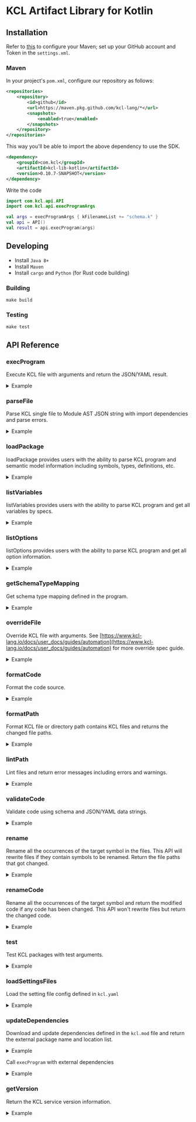# KCL Artifact Library for Kotlin

## Installation

Refer to [this](https://docs.github.com/en/packages/working-with-a-github-packages-registry/working-with-the-apache-maven-registry#authenticating-to-github-packages) to configure your Maven; set up your GitHub account and Token in the `settings.xml`.

### Maven

In your project's `pom.xml`, configure our repository as follows:

```xml
<repositories>
    <repository>
        <id>github</id>
        <url>https://maven.pkg.github.com/kcl-lang/*</url>
        <snapshots>
            <enabled>true</enabled>
        </snapshots>
    </repository>
</repositories>
```

This way you'll be able to import the above dependency to use the SDK.

```xml
<dependency>
    <groupId>com.kcl</groupId>
    <artifactId>kcl-lib-kotlin</artifactId>
    <version>0.10.7-SNAPSHOT</version>
</dependency>
```

Write the code

```kotlin
import com.kcl.api.API
import com.kcl.api.execProgramArgs

val args = execProgramArgs { kFilenameList += "schema.k" }
val api = API()
val result = api.execProgram(args)
```

## Developing

- Install `Java 8+`
- Install `Maven`
- Install `cargo` and `Python` (for Rust code building)

### Building

```shell
make build
```

### Testing

```shell
make test
```

## API Reference

### execProgram

Execute KCL file with arguments and return the JSON/YAML result.

<details><summary>Example</summary>
<p>

The content of `schema.k` is

```python
schema AppConfig:
    replicas: int

app: AppConfig {
    replicas: 2
}
```

Kotlin Code

```kotlin
import com.kcl.api.API
import com.kcl.api.execProgramArgs

val args = execProgramArgs { kFilenameList += "schema.k" }
val api = API()
val result = api.execProgram(args)
```

</p>
</details>

### parseFile

Parse KCL single file to Module AST JSON string with import dependencies and parse errors.

<details><summary>Example</summary>
<p>

The content of `schema.k` is

```python
schema AppConfig:
    replicas: int

app: AppConfig {
    replicas: 2
}
```

Kotlin Code

```kotlin
import com.kcl.api.API
import com.kcl.api.parseFileArgs

val args = parseFileArgs { path = "schema.k" }
val api = API()
val result = api.parseFile(args)
```

</p>
</details>

### loadPackage

loadPackage provides users with the ability to parse KCL program and semantic model information including symbols, types, definitions, etc.

<details><summary>Example</summary>
<p>

The content of `schema.k` is

```python
schema AppConfig:
    replicas: int

app: AppConfig {
    replicas: 2
}
```

Kotlin Code

```kotlin
import com.kcl.api.API
import com.kcl.api.loadPackageArgs
import com.kcl.api.parseProgramArgs

val args = loadPackageArgs { parseArgs = parseProgramArgs { paths += "schema.k" }; resolveAst = true }
val api = API()
val result = api.loadPackage(args)
```

</p>
</details>

### listVariables

listVariables provides users with the ability to parse KCL program and get all variables by specs.

<details><summary>Example</summary>
<p>

The content of `schema.k` is

```python
schema AppConfig:
    replicas: int

app: AppConfig {
    replicas: 2
}
```

Kotlin Code

```kotlin
import com.kcl.api.API
import com.kcl.api.listVariablesArgs

val args = listVariablesArgs { files += "./src/test_data/schema.k" }
val api = API()
val result = api.listVariables(args)
```

</p>
</details>

### listOptions

listOptions provides users with the ability to parse KCL program and get all option information.

<details><summary>Example</summary>
<p>

The content of `options.k` is

```python
a = option("key1")
b = option("key2", required=True)
c = {
    metadata.key = option("metadata-key")
}
```

Kotlin Code

```kotlin
import com.kcl.api.API
import com.kcl.api.parseProgramArgs

val args = parseProgramArgs { paths += "options.k" }
val api = API()
val result = api.listOptions(args)
```

</p>
</details>

### getSchemaTypeMapping

Get schema type mapping defined in the program.

<details><summary>Example</summary>
<p>

The content of `schema.k` is

```python
schema AppConfig:
    replicas: int

app: AppConfig {
    replicas: 2
}
```

Kotlin Code

```kotlin
import com.kcl.api.API
import com.kcl.api.execProgramArgs
import com.kcl.api.getSchemaTypeMappingArgs

val args = getSchemaTypeMappingArgs { execArgs = execProgramArgs { kFilenameList += "schema.k" } }
val api = API()
val result = api.getSchemaTypeMapping(args)
val appSchemaType = result.schemaTypeMappingMap["app"] ?: throw AssertionError("App schema type not found")
val replicasAttr = appSchemaType.properties["replicas"] ?: throw AssertionError("App schema type of `replicas` not found")
```

</p>
</details>

### overrideFile

Override KCL file with arguments. See [https://www.kcl-lang.io/docs/user_docs/guides/automation](https://www.kcl-lang.io/docs/user_docs/guides/automation) for more override spec guide.

<details><summary>Example</summary>
<p>

The content of `main.k` is

```python
a = 1
b = {
    "a": 1
    "b": 2
}
```

Kotlin Code

```kotlin
import com.kcl.api.API
import com.kcl.api.overrideFileArgs

val api = API()
val result = api.overrideFile(
    overrideFileArgs {
        file = "main.k";
        specs += spec
    }
)
```

</p>
</details>

### formatCode

Format the code source.

<details><summary>Example</summary>
<p>

Kotlin Code

```kotlin
import com.kcl.api.API
import com.kcl.api.formatCodeArgs

val sourceCode = "schema Person:\n" +
        "    name:   str\n" +
        "    age:    int\n" +
        "    check:\n" +
        "        0 <   age <   120\n"
val args = formatCodeArgs { source = sourceCode }
val api = API()
val result = api.formatCode(args)
```

</p>
</details>

### formatPath

Format KCL file or directory path contains KCL files and returns the changed file paths.

<details><summary>Example</summary>
<p>

The content of `format_path.k` is

```python
schema Person:
    name:   str
    age:    int

    check:
        0 <   age <   120
```

Kotlin Code

```kotlin
import com.kcl.api.API
import com.kcl.api.formatPathArgs

val args = formatPathArgs { path = "format_path.k" }
val api = API()
val result = api.formatPath(args)
```

</p>
</details>

### lintPath

Lint files and return error messages including errors and warnings.

<details><summary>Example</summary>
<p>

The content of `lint_path.k` is

```python
import math

a = 1
```

Kotlin Code

```kotlin
import com.kcl.api.API
import com.kcl.api.lintPathArgs

val args = lintPathArgs { paths += "lint_path.k" }
val api = API()
val result = api.lintPath(args)
```

</p>
</details>

### validateCode

Validate code using schema and JSON/YAML data strings.

<details><summary>Example</summary>
<p>

Kotlin Code

```kotlin
import com.kcl.api.API
import com.kcl.api.validateCodeArgs

val args = validateCodeArgs { 
    code =  "schema Person:\n" + "    name: str\n" + "    age: int\n" + "    check:\n" + "        0 < age < 120\n"
    data = "{\"name\": \"Alice\", \"age\": 10}"
}
val api = API();
val result = api.validateCode(args);
```

</p>
</details>

### rename

Rename all the occurrences of the target symbol in the files. This API will rewrite files if they contain symbols to be renamed. Return the file paths that got changed.

<details><summary>Example</summary>
<p>

The content of `main.k` is

```python
a = 1
b = a
```

Kotlin Code

```kotlin
import com.kcl.api.API
import com.kcl.api.renameArgs

val args = renameArgs {
    packageRoot = "."
    filePaths += "./main.k"
    symbolPath = "a"
    newName = "a2"
}
val api = API()
val result = api.rename(args)
```

</p>
</details>

### renameCode

Rename all the occurrences of the target symbol and return the modified code if any code has been changed. This API won't rewrite files but return the changed code.

<details><summary>Example</summary>
<p>

Kotlin Code

```kotlin
import com.kcl.api.API
import com.kcl.api.renameCodeArgs

val api = API()
val args = renameCodeArgs {
    packageRoot = "/mock/path"
    sourceCodes.put("/mock/path/main.k", "a = 1\nb = a")
    symbolPath = "a"
    newName = "a2"
}
val result = api.renameCode(args)
```

</p>
</details>

### test

Test KCL packages with test arguments.

<details><summary>Example</summary>
<p>

Kotlin Code

```kotlin
import com.kcl.api.API
import com.kcl.api.testArgs

val args = testArgs {
    pkgList += "/path/to/test/package"
}
val api = API()
val result = api.test(args)
```

</p>
</details>

### loadSettingsFiles

Load the setting file config defined in `kcl.yaml`

<details><summary>Example</summary>
<p>

The content of `kcl.yaml` is

```yaml
kcl_cli_configs:
  strict_range_check: true
kcl_options:
  - key: key
    value: value
```

Kotlin Code

```kotlin
import com.kcl.api.API
import com.kcl.api.loadSettingsFilesArgs

val args = loadSettingsFilesArgs { files += "kcl.yaml" }
val api = API()
val result = api.loadSettingsFiles(args)
```

</p>
</details>

### updateDependencies

Download and update dependencies defined in the `kcl.mod` file and return the external package name and location list.

<details><summary>Example</summary>
<p>

The content of `module/kcl.mod` is

```yaml
[package]
name = "mod_update"
edition = "0.0.1"
version = "0.0.1"

[dependencies]
helloworld = { oci = "oci://ghcr.io/kcl-lang/helloworld", tag = "0.1.0" }
flask = { git = "https://github.com/kcl-lang/flask-demo-kcl-manifests", commit = "ade147b" }
```

Kotlin Code

```kotlin
import com.kcl.api.API
import com.kcl.api.updateDependenciesArgs

val api = API()
val args = updateDependenciesArgs { manifestPath = "module" }
val result = api.updateDependencies(args)
```

</p>
</details>

Call `execProgram` with external dependencies

<details><summary>Example</summary>
<p>

The content of `module/kcl.mod` is

```yaml
[package]
name = "mod_update"
edition = "0.0.1"
version = "0.0.1"

[dependencies]
helloworld = { oci = "oci://ghcr.io/kcl-lang/helloworld", tag = "0.1.0" }
flask = { git = "https://github.com/kcl-lang/flask-demo-kcl-manifests", commit = "ade147b" }
```

The content of `module/main.k` is

```python
import helloworld
import flask

a = helloworld.The_first_kcl_program
```

Kotlin Code

```kotlin
import com.kcl.api.API
import com.kcl.api.execProgramArgs
import com.kcl.api.updateDependenciesArgs

val api = API()
val args = updateDependenciesArgs { manifestPath = "module" }
val result = api.updateDependencies(args)
val execArgs = execProgramArgs {
    kFilenameList += "module/main.k"
    externalPkgs.addAll(result.externalPkgsList)
}
val execResult = api.execProgram(execArgs)
```

</p>
</details>

### getVersion

Return the KCL service version information.

<details><summary>Example</summary>
<p>

Kotlin Code

```kotlin
import com.kcl.api.API
import com.kcl.api.getVersionArgs

val api = API()
val args = getVersionArgs {}
val result = api.getVersion(args)
```

</p>
</details>
